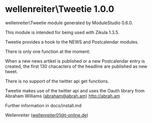 wellenreiter\Tweetie 1.0.0
===========================

wellenreiter\Tweetie module generated by ModuleStudio 0.6.0.

This module is intended for being used with Zikula 1.3.5.

Tweetie provides a hook to the NEWS and Postcalendar modules.

There is only one function at the moment:

When a new news artikel is published or a new Postcalendar entry is created, the first 130 chacacters of the headline are published as new tweet.

There is no support of the twitter api get functions.

Tweetie makes use of the twitter api and uses the Oauth library from  Abraham Williams (abraham@abrah.am) http://abrah.am

Further information in docs/install.md


Wellenreiter (wellenreiter01@t-online.de)

